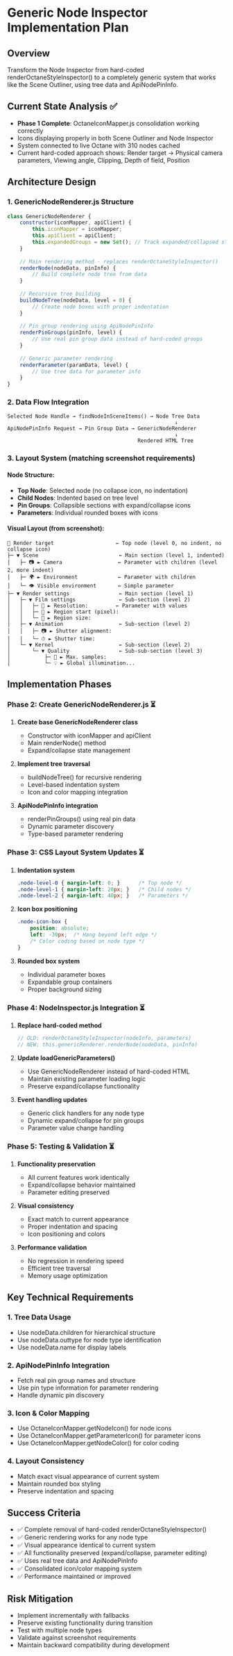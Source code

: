 # Generic Node Inspector Implementation Plan

## Overview
Transform the Node Inspector from hard-coded renderOctaneStyleInspector() to a completely generic system that works like the Scene Outliner, using tree data and ApiNodePinInfo.

## Current State Analysis ✅
- **Phase 1 Complete**: OctaneIconMapper.js consolidation working correctly
- Icons displaying properly in both Scene Outliner and Node Inspector
- System connected to live Octane with 310 nodes cached
- Current hard-coded approach shows: Render target → Physical camera parameters, Viewing angle, Clipping, Depth of field, Position

## Architecture Design

### 1. GenericNodeRenderer.js Structure
```javascript
class GenericNodeRenderer {
    constructor(iconMapper, apiClient) {
        this.iconMapper = iconMapper;
        this.apiClient = apiClient;
        this.expandedGroups = new Set(); // Track expanded/collapsed state
    }
    
    // Main rendering method - replaces renderOctaneStyleInspector()
    renderNode(nodeData, pinInfo) {
        // Build complete node tree from data
    }
    
    // Recursive tree building
    buildNodeTree(nodeData, level = 0) {
        // Create node boxes with proper indentation
    }
    
    // Pin group rendering using ApiNodePinInfo
    renderPinGroups(pinInfo, level) {
        // Use real pin group data instead of hard-coded groups
    }
    
    // Generic parameter rendering
    renderParameter(paramData, level) {
        // Use tree data for parameter info
    }
}
```

### 2. Data Flow Integration
```
Selected Node Handle → findNodeInSceneItems() → Node Tree Data
                                                      ↓
ApiNodePinInfo Request → Pin Group Data → GenericNodeRenderer
                                                      ↓
                                          Rendered HTML Tree
```

### 3. Layout System (matching screenshot requirements)

#### Node Structure:
- **Top Node**: Selected node (no collapse icon, no indentation)
- **Child Nodes**: Indented based on tree level
- **Pin Groups**: Collapsible sections with expand/collapse icons
- **Parameters**: Individual rounded boxes with icons

#### Visual Layout (from screenshot):
```
🎯 Render target                    ← Top node (level 0, no indent, no collapse icon)
├─ ▼ Scene                          ← Main section (level 1, indented)
│   ├─ 📷 ► Camera                  ← Parameter with children (level 2, more indent)
│   ├─ 🌍 ► Environment             ← Parameter with children
│   └─ 👁 Visible environment       ← Simple parameter
├─ ▼ Render settings                ← Main section (level 1)
│   ├─ ▼ Film settings              ← Sub-section (level 2)
│   │   ├─ 📐 ► Resolution:         ← Parameter with values
│   │   ├─ 🎯 ► Region start (pixel):
│   │   └─ 📏 ► Region size:
│   ├─ ▼ Animation                  ← Sub-section (level 2)
│   │   ├─ 📷 ► Shutter alignment:
│   │   └─ ⏱ ► Shutter time:
│   └─ ▼ Kernel                     ← Sub-section (level 2)
│       └─ ▼ Quality                ← Sub-sub-section (level 3)
│           ├─ 🔢 ► Max. samples:
│           └─ 💡 ► Global illumination...
```

## Implementation Phases

### Phase 2: Create GenericNodeRenderer.js ⏳
1. **Create base GenericNodeRenderer class**
   - Constructor with iconMapper and apiClient
   - Main renderNode() method
   - Expand/collapse state management

2. **Implement tree traversal**
   - buildNodeTree() for recursive rendering
   - Level-based indentation system
   - Icon and color mapping integration

3. **ApiNodePinInfo integration**
   - renderPinGroups() using real pin data
   - Dynamic parameter discovery
   - Type-based parameter rendering

### Phase 3: CSS Layout System Updates ⏳
1. **Indentation system**
   ```css
   .node-level-0 { margin-left: 0; }      /* Top node */
   .node-level-1 { margin-left: 20px; }   /* Child nodes */
   .node-level-2 { margin-left: 40px; }   /* Parameters */
   ```

2. **Icon box positioning**
   ```css
   .node-icon-box {
       position: absolute;
       left: -30px;  /* Hang beyond left edge */
       /* Color coding based on node type */
   }
   ```

3. **Rounded box system**
   - Individual parameter boxes
   - Expandable group containers
   - Proper background sizing

### Phase 4: NodeInspector.js Integration ⏳
1. **Replace hard-coded method**
   ```javascript
   // OLD: renderOctaneStyleInspector(nodeInfo, parameters)
   // NEW: this.genericRenderer.renderNode(nodeData, pinInfo)
   ```

2. **Update loadGenericParameters()**
   - Use GenericNodeRenderer instead of hard-coded HTML
   - Maintain existing parameter loading logic
   - Preserve expand/collapse functionality

3. **Event handling updates**
   - Generic click handlers for any node type
   - Dynamic expand/collapse for pin groups
   - Parameter value change handling

### Phase 5: Testing & Validation ⏳
1. **Functionality preservation**
   - All current features work identically
   - Expand/collapse behavior maintained
   - Parameter editing preserved

2. **Visual consistency**
   - Exact match to current appearance
   - Proper indentation and spacing
   - Icon positioning and colors

3. **Performance validation**
   - No regression in rendering speed
   - Efficient tree traversal
   - Memory usage optimization

## Key Technical Requirements

### 1. Tree Data Usage
- Use nodeData.children for hierarchical structure
- Use nodeData.outtype for node type identification
- Use nodeData.name for display labels

### 2. ApiNodePinInfo Integration
- Fetch real pin group names and structure
- Use pin type information for parameter rendering
- Handle dynamic pin discovery

### 3. Icon & Color Mapping
- Use OctaneIconMapper.getNodeIcon() for node icons
- Use OctaneIconMapper.getParameterIcon() for parameter icons
- Use OctaneIconMapper.getNodeColor() for color coding

### 4. Layout Consistency
- Match exact visual appearance of current system
- Maintain rounded box styling
- Preserve indentation and spacing

## Success Criteria
- ✅ Complete removal of hard-coded renderOctaneStyleInspector()
- ✅ Generic rendering works for any node type
- ✅ Visual appearance identical to current system
- ✅ All functionality preserved (expand/collapse, parameter editing)
- ✅ Uses real tree data and ApiNodePinInfo
- ✅ Consolidated icon/color mapping system
- ✅ Performance maintained or improved

## Risk Mitigation
- Implement incrementally with fallbacks
- Preserve existing functionality during transition
- Test with multiple node types
- Validate against screenshot requirements
- Maintain backward compatibility during development